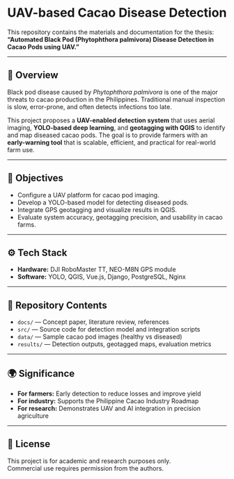 # UAV-based Cacao Disease Detection

This repository contains the materials and documentation for the thesis:  
**“Automated Black Pod (Phytophthora palmivora) Disease Detection in Cacao Pods using UAV.”**

---

## 📌 Overview
Black pod disease caused by *Phytophthora palmivora* is one of the major threats to cacao production in the Philippines. Traditional manual inspection is slow, error-prone, and often detects infections too late.  

This project proposes a **UAV-enabled detection system** that uses aerial imaging, **YOLO-based deep learning**, and **geotagging with QGIS** to identify and map diseased cacao pods. The goal is to provide farmers with an **early-warning tool** that is scalable, efficient, and practical for real-world farm use.

---

## 🎯 Objectives
- Configure a UAV platform for cacao pod imaging.  
- Develop a YOLO-based model for detecting diseased pods.  
- Integrate GPS geotagging and visualize results in QGIS.  
- Evaluate system accuracy, geotagging precision, and usability in cacao farms.  

---

## ⚙️ Tech Stack
- **Hardware:** DJI RoboMaster TT, NEO-M8N GPS module  
- **Software:** YOLO, QGIS, Vue.js, Django, PostgreSQL, Nginx  

---

## 📂 Repository Contents
- `docs/` — Concept paper, literature review, references  
- `src/` — Source code for detection model and integration scripts  
- `data/` — Sample cacao pod images (healthy vs diseased)  
- `results/` — Detection outputs, geotagged maps, evaluation metrics  

---

## 🌍 Significance
- **For farmers:** Early detection to reduce losses and improve yield  
- **For industry:** Supports the Philippine Cacao Industry Roadmap  
- **For research:** Demonstrates UAV and AI integration in precision agriculture  

---

## 📜 License
This project is for academic and research purposes only.  
Commercial use requires permission from the authors.
